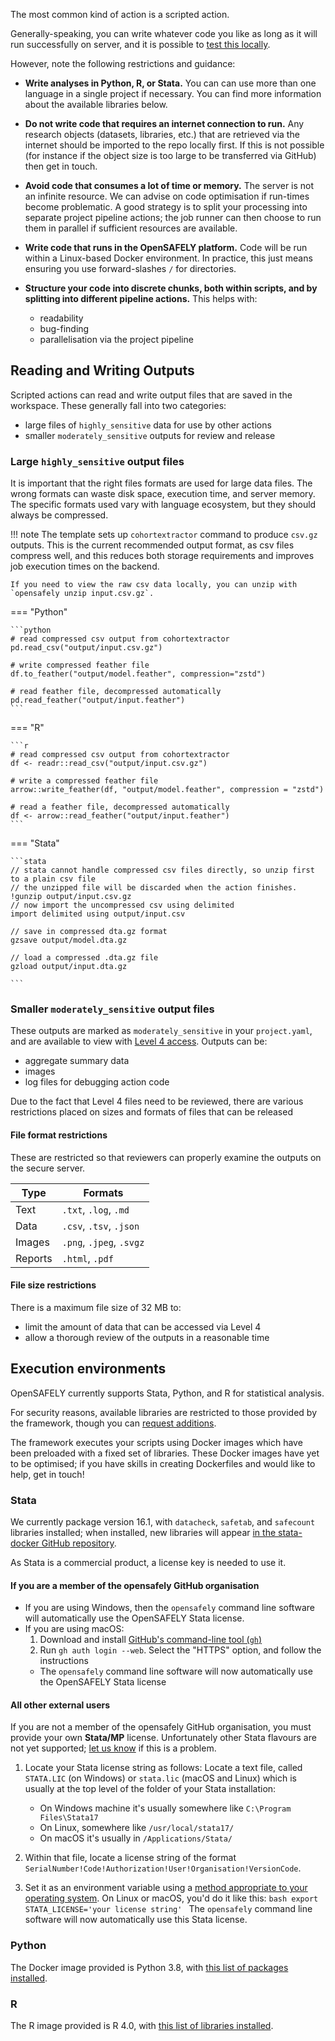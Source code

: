 The most common kind of action is a scripted action.

Generally-speaking, you can write whatever code you like as long as it will run successfully on server, and it is possible to [test this locally](actions-pipelines.md#running-your-code-locally).

However, note the following restrictions and guidance:

* **Write analyses in Python, R, or Stata.**
You can can use more than one language in a single project if necessary.  You can find more information about the available libraries below.

* **Do not write code that requires an internet connection to run.**
Any research objects (datasets, libraries, etc.) that are retrieved via the internet should be imported to the repo locally first.
If this is not possible (for instance if the object size is too large to be transferred via GitHub) then get in touch.

* **Avoid code that consumes a lot of time or memory.** The server is not an infinite resource. We can advise on code optimisation if run-times become problematic.  A good strategy is to split your processing into separate project pipeline actions; the job runner can then choose to run them in parallel if sufficient resources are available.

* **Write code that runs in the OpenSAFELY platform.**
Code will be run within a Linux-based Docker environment. In practice, this just means ensuring you use forward-slashes `/` for directories.

* **Structure your code into discrete chunks, both within scripts, and by splitting into different pipeline actions.**
This helps with:
	* readability
	* bug-finding
	* parallelisation via the project pipeline


## Reading and Writing Outputs

Scripted actions can read and write output files that are saved in the workspace. These generally fall into two categories:
* large files of `highly_sensitive` data for use by other actions
* smaller `moderately_sensitive` outputs for review and release


### Large `highly_sensitive` output files

It is important that the right files formats are used for large data files. The wrong formats can waste disk space, execution time, and server memory. The specific formats used vary with language ecosystem, but they should always be compressed.

!!! note
    The template sets up `cohortextractor` command to produce `csv.gz` outputs.
    This is the current recommended output format, as csv files compress well,
    and this reduces both storage requirements and improves job execution times
    on the backend.

    If you need to view the raw csv data locally, you can unzip with `opensafely unzip input.csv.gz`.



=== "Python"

    ```python
    # read compressed csv output from cohortextractor
    pd.read_csv("output/input.csv.gz")

    # write compressed feather file
    df.to_feather("output/model.feather", compression="zstd")

    # read feather file, decompressed automatically
    pd.read_feather("output/input.feather")
    ```

=== "R"

    ```r
    # read compressed csv output from cohortextractor
    df <- readr::read_csv("output/input.csv.gz")

    # write a compressed feather file
    arrow::write_feather(df, "output/model.feather", compression = "zstd")

    # read a feather file, decompressed automatically
    df <- arrow::read_feather("output/input.feather")
    ```

=== "Stata"

    ```stata
    // stata cannot handle compressed csv files directly, so unzip first to a plain csv file
    // the unzipped file will be discarded when the action finishes.
    !gunzip output/input.csv.gz
    // now import the uncompressed csv using delimited
    import delimited using output/input.csv

    // save in compressed dta.gz format
    gzsave output/model.dta.gz

    // load a compressed .dta.gz file
    gzload output/input.dta.gz

    ```

### Smaller `moderately_sensitive` output files

These outputs are marked as `moderately_sensitive` in your `project.yaml`, and are available to view with [Level 4 access](level-4-server.md). Outputs can be:
* aggregate summary data
* images
* log files for debugging action code

Due to the fact that Level 4 files need to be reviewed, there are various restrictions placed on sizes and formats of files that can be released

#### File format restrictions

These are restricted so that reviewers can properly examine the outputs on the secure server.

| Type | Formats |
| --- | --- |
| Text |  `.txt`, `.log`, `.md` |
| Data | `.csv`, `.tsv`, `.json` |
| Images | `.png`, `.jpeg`, `.svgz` |
| Reports | `.html`, `.pdf` |

#### File size restrictions

There is a maximum file size of 32 MB to:

* limit the amount of data that can be accessed via Level 4
* allow a thorough review of the outputs in a reasonable time

## Execution environments

OpenSAFELY currently supports Stata, Python, and R for statistical analysis.

For security reasons, available libraries are restricted to those provided by the framework, though you can [request additions](requesting-libraries.md).

The framework executes your scripts using Docker images which have been preloaded with a fixed set of libraries.
These Docker images have yet to be optimised; if you have skills in creating Dockerfiles and would like to help, get in touch!

### Stata

We currently package version 16.1, with `datacheck`, `safetab`, and `safecount` libraries installed; when installed, new libraries will appear [in the stata-docker GitHub repository](https://github.com/opensafely-core/stata-docker/tree/master/libraries).

As Stata is a commercial product, a license key is needed to use it.

#### If you are a member of the opensafely GitHub organisation
* If you are using Windows, then the `opensafely` command line software will
automatically use the OpenSAFELY Stata license.
* If you are using macOS:
   1. Download and install [GitHub's command-line tool (`gh`)](https://cli.github.com/)
   2. Run `gh auth login --web`. Select the "HTTPS" option, and follow the instructions
  * The `opensafely` command line software will now automatically use the OpenSAFELY Stata license

#### All other external users

If you are not a member of the opensafely GitHub organisation, you must provide your own **Stata/MP** license. Unfortunately other Stata flavours are not yet supported; [let us know](how-to-get-help.md) if this is a problem.

1. Locate your Stata license string as follows:
   Locate a text file, called `STATA.LIC` (on Windows) or `stata.lic` (macOS and Linux) which is usually at the top level of the folder of your Stata installation:

    * On Windows machine it's usually somewhere like `C:\Program Files\Stata17`
    * On Linux, somewhere like `/usr/local/stata17/`
    * On macOS it's usually in `/Applications/Stata/`
2. Within that file, locate a license string of the format `SerialNumber!Code!Authorization!User!Organisation!VersionCode`.
3. Set it as an environment variable using a [method appropriate to your operating system](https://chlee.co/how-to-setup-environment-variables-for-windows-mac-and-linux/). On Linux or macOS, you'd do it like this:
        ```bash
        export STATA_LICENSE='your license string'
        ```
The `opensafely` command line software will now automatically use this Stata license.


### Python

The Docker image provided is Python 3.8, with [this list of packages installed](https://github.com/opensafely-core/python-docker/blob/main/requirements.txt).

### R

The R image provided is R 4.0, with [this list of libraries installed](https://github.com/opensafely-core/r-docker/blob/master/packages.csv).
